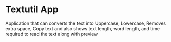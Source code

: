 # Textutil App
 Application that can converts the text into Uppercase, Lowercase, Removes extra space, Copy text and also shows text length, word length, and time required to read the text along with preview
